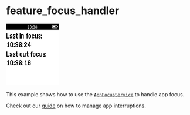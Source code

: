 # feature_focus_handler

![screenshot](feature_focus_handler_screenshot.png)

This example shows how to use the [`AppFocusService`](https://developer.getpebble.com/docs/c/group___app_focus_service.html) to handle app focus.

Check out our [guide](https://developer.getpebble.com/guides/pebble-apps/app-events/app-interruptions/) on how to manage app interruptions.
